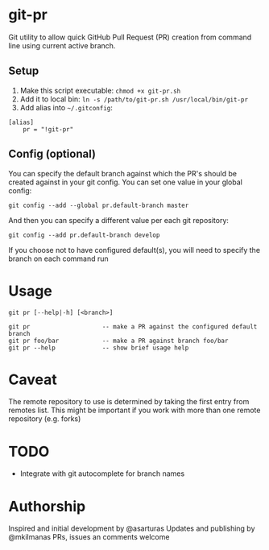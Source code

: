 # git-pr
Git utility to allow quick GitHub Pull Request (PR) creation from command line using current active branch.

## Setup
1. Make this script executable: `chmod +x git-pr.sh`
2. Add it to local bin: `ln -s /path/to/git-pr.sh /usr/local/bin/git-pr`
3. Add alias into `~/.gitconfig`:
```
[alias]
    pr = "!git-pr"
```

## Config (optional)
You can specify the default branch against which the PR's should be created against in your git config.
You can set one value in your global config:
```
git config --add --global pr.default-branch master
```
And then you can specify a different value per each git repository:
```
git config --add pr.default-branch develop
```
If you choose not to have configured default(s), you will need to specify the branch on each command run

# Usage
```
git pr [--help|-h] [<branch>]

git pr                    -- make a PR against the configured default branch
git pr foo/bar            -- make a PR against branch foo/bar
git pr --help             -- show brief usage help
```

# Caveat
The remote repository to use is determined by taking the first entry from remotes list. This might be important if you work with more than one remote repository (e.g. forks)

# TODO
- Integrate with git autocomplete for branch names

# Authorship
Inspired and initial development by @asarturas
Updates and publishing by @mkilmanas
PRs, issues an comments welcome